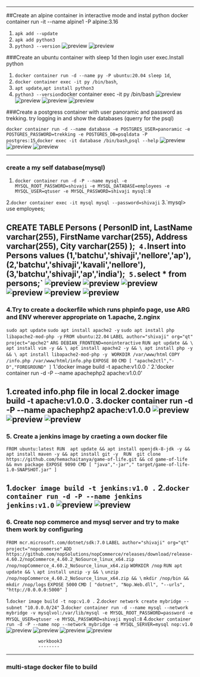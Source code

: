 ---
##Create an alpine container in interactive mode and instal python 
    docker container run -it --name alpine1 -P alpine:3.16
  1.  `apk add --update`
  2.  `apk add python3` 
  3.  `python3 --version`
      ![preview](images/docker1.png)
      ![preview](images/docker2.png)
  
###Create an ubuntu container with sleep 1d then login user exec.Install python
  1. `docker container run -d --name py -P ubuntu:20.04 sleep 1d`,
  2. `docker container exec -it py /bin/bash`,
  3. `apt update`,`apt install python3` 
  4. `python3 --version`docker container exec -it py /bin/bash
      ![preview](images/docker3.png)
      ![preview](images/docker4.png)
      ![preview](images/docker5.png)
      ![preview](images/docker6.png)

###Create a postgress container with user panoramic and password as trekking. try logging in and show the databases (querry for the psql)

 `docker container run -d --name database -e POSTGRES_USER=panoramic -e POSTGRES_PASSWORD=trekking -e POSTGRES_DB=psqldata -P postgres:15`,`docker exec -it database /bin/bash`,`psql --help`
        ![preview](images/docker7.png)
        ![preview](images/docker8.png)
        ![preview](images/docker9.png)

-----------------------------------------------------------------------        
### create a my self database(mysql)
 1. `docker container run -d -P --name mysql -e MYSQL_ROOT_PASSWORD=shivaji -e MYSQL_DATABASE=employees -e MYSQL_USER=qtuser -e MYSQL_PASSWORD=shivaji mysql:8`

 2.`docker container exec -it mysql mysql --password=shivaji`
 3.`mysql> use employees;

  CREATE TABLE Persons (
        PersonID int,
        LastName varchar(255),
        FirstName varchar(255),
        Address varchar(255),
        City varchar(255)
    );`
 4.`Insert into Persons values (1,'batchu','shivaji','nellore','ap'),(2,'batchu','shivaji','kavali','nellore'),(3,'batchu','shivaji','ap','india');`
 5.`select * from persons;`
  ![preview](images/docker10.png)
  ![preview](images/docker11.png)
  ![preview](images/docker12.png)
  ![preview](images/docker13.png)
  ![preview](images/docker14.png)
  ![preview](images/docker15.png)
 ------------------------------------------------------------------------------
### 4.Try to create a dockerfile which runs phpinfo page, use ARG and ENV wherever appropriate on 1.apache, 2.nginx
 `sudo apt update`
`sudo apt install apache2 -y`
`sudo apt install php libapache2-mod-php -y`
`FROM ubuntu:22.04`
`LABEL author="shivaji" org="qt" project="apche2"`
`ARG DEBIAN_FRONTEND=noninteractive`
`RUN apt update && \
    apt install vim -y && \
    apt install apache2 -y && \
    apt install php -y && \
    apt install libapache2-mod-php -y`
` WORKDIR /var/www/html`
`COPY /info.php /var/www/html/info.php`
`EXPOSE 80`
`CMD [ "apache2ctl","-D","FOREGROUND" ]`
1.'docker image build -t apache:v1.0.0 .'
2.'docker container run -d -P --name apachephp2 apache:v1.0.0'

1.created info.php file in local
2.docker image build -t apache:v1.0.0 .
3.docker container run -d -P --name apachephp2 apache:v1.0.0
 ![preview](images/docker16.png)
  ![preview](images/docker17.png)
  ![preview](images/docker18.png)
------------------------------------------------------------------------------

### 5. Create a jenkins image by craeting a own docker file
`FROM ubuntu:latest
RUN  apt update && apt install openjdk-8-jdk -y && apt install maven -y && apt install git -y 
RUN  git clone https://github.com/hemachaitanya/game-of-life.git && cd game-of-life && mvn package
EXPOSE 9090
CMD [ "java","-jar"," target/game-of-life-1.0-SNAPSHOT.jar" ]`

1.`docker image build -t jenkins:v1.0 .`
2.`docker container run -d -P --name jenkins jenkins:v1.0`
![preview](images/docker19.png)
![preview](images/docker20.png)
---------------------------------------------------------------
### 6. Create nop commerce and mysql server and try to make them work by configuring
`FROM mcr.microsoft.com/dotnet/sdk:7.0`
`LABEL author="shivaji" org="qt" project="nopcommerse"`
`ADD https://github.com/nopSolutions/nopCommerce/releases/download/release-4.60.2/nopCommerce_4.60.2_NoSource_linux_x64.zip /nop/nopCommerce_4.60.2_NoSource_linux_x64.zip`
`WORKDIR /nop`
`RUN apt update && \`
`apt install unzip -y && \`
`unzip /nop/nopCommerce_4.60.2_NoSource_linux_x64.zip && \`
`mkdir /nop/bin && mkdir /nop/logs`
`EXPOSE 5000`
`CMD [ "dotnet", "Nop.Web.dll", "--urls", "http://0.0.0.0:5000" ]`

1.`docker image build -t nop:v1.0 .`
2.`docker network create mybridge --subnet "10.0.0.0/24"`
3.`docker container run -d --name mysql --network mybridge -v mysqlvol:/var/lib/mysql -e MYSQL_ROOT_PASSWORD=password -e MYSQL_USER=qtuser -e MYSQL_PASSWORD=shivaji mysql:8`
4.`docker container run -d -P --name nop --network mybridge -e MYSQL_SERVER=mysql nop:v1.0`
![preview](images/docker21.png)
![preview](images/docker22.png)
![preview](images/docker23.png)
![preview](images/docker24.png)
    


                workbook3
                --------
----
### multi-stage docker file to build 
##

